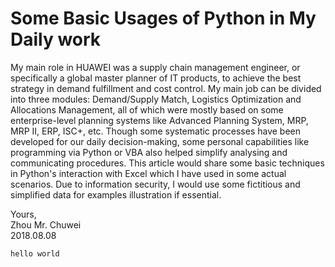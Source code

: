 # Some Basic Usages of Python in My Daily work           
My main role in HUAWEI was a supply chain management engineer, or specifically a global master planner of IT products, to achieve the best strategy in demand fulfillment and cost control. My main job can be divided into three modules: Demand/Supply Match, Logistics Optimization and Allocations Management, all of which were mostly based on some enterprise-level planning systems like Advanced Planning System, MRP, MRP II, ERP, ISC+, etc. Though some systematic processes have been developed for our daily decision-making, some personal capabilities like programming via Python or VBA also helped simplify analysing and communicating procedures. This article would share some basic techniques in Python's interaction with Excel which I have used in some actual scenarios. Due to information security, I would use some fictitious and simplified data for examples illustration if essential.         
          
          
Yours,         
Zhou Mr. Chuwei          
2018.08.08




``` python        
hello world

```

